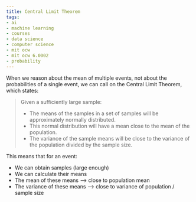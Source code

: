 ```yaml
---
title: Central Limit Theorem
tags:
- ai
- machine learning
- courses
- data science
- computer science
- mit ocw
- mit ocw 6.0002
- probability
---
```


When we reason about the mean of multiple events, not about the probabilities of a single event, we can call on the Central Limit Theorem, which states:

> Given a sufficiently large sample:
> 
> - The means of the samples in a set of samples will be approximately normally distributed.
> - This normal distribution will have a mean close to the mean of the population.
> - The variance of the sample means will be close to the variance of the population divided by the sample size.

This means that for an event:
- We can obtain samples (large enough)
- We can calculate their means
- The mean of these means --> close to population mean
- The variance of these means --> close to variance of population / sample size